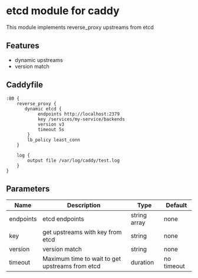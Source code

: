 # etcd module for caddy

This module implements reverse_proxy upstreams from etcd

## Features

- dynamic upstreams
- version match

## Caddyfile

```
:80 {
    reverse_proxy {
       dynamic etcd {
            endpoints http://localhost:2379
            key /services/my-service/backends
			version v3
			timeout 5s
        }
        lb_policy least_conn
    }

    log {
        output file /var/log/caddy/test.log
    }
}
```

## Parameters

| Name      | Description                                     | Type         | Default    |
| --------- | ----------------------------------------------- | ------------ | ---------- |
| endpoints | etcd endpoints                                  | string array | none       |
| key       | get upstreams with key from etcd                | string       | none       |
| version   | version match                                   | string       | none       |
| timeout   | Maximum time to wait to get upstreams from etcd | duration     | no timeout |
